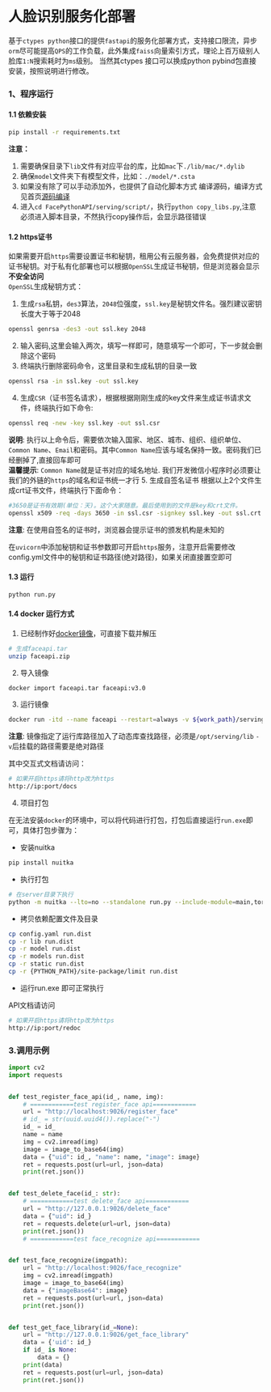 # 人脸识别服务化部署

基于`ctypes python`接口的提供`fastapi`的服务化部署方式，支持接口限流，异步`orm`尽可能提高`QPS`的工作负载，此外集成`faiss`向量索引方式，理论上百万级别人脸库`1:N`搜索耗时为`ms`级别。
当然其ctypes 接口可以换成python pybind包直接安装，按照说明进行修改。

### 1、程序运行

#### 1.1 依赖安装

```bash
pip install -r requirements.txt
```

**注意：**

1. 需要确保目录下`lib`文件有对应平台的库，比如`mac`下`./lib/mac/*.dylib`
2. 确保`model`文件夹下有模型文件，比如：`./model/*.csta`
3. 如果没有除了可以手动添加外，也提供了自动化脚本方式 编译源码，编译方式见首页[源码编译](../README_CN.md)
4. 进入`cd FacePythonAPI/serving/script/`，执行`python copy_libs.py`,注意必须进入脚本目录，不然执行copy操作后，会显示路径错误

#### 1.2 https证书
如果需要开启`https`需要设置证书和秘钥，租用公有云服务器，会免费提供对应的证书秘钥。对于私有化部署也可以根据`OpenSSL`生成证书秘钥，但是浏览器会显示**不安全访问**  
`OpenSSL`生成秘钥方式：
1. 生成`rsa`私钥，`des3`算法，`2048`位强度，`ssl.key`是秘钥文件名。强烈建议密钥长度大于等于2048
```bash
openssl genrsa -des3 -out ssl.key 2048
```
2. 输入密码,这里会输入两次，填写一样即可，随意填写一个即可，下一步就会删除这个密码
3. 终端执行删除密码命令，这里目录和生成私钥的目录一致
```bash
openssl rsa -in ssl.key -out ssl.key
```
4. 生成`CSR`（证书签名请求），根据根据刚刚生成的key文件来生成证书请求文件，终端执行如下命令:
```bash
openssl req -new -key ssl.key -out ssl.csr
```
**说明**: 执行以上命令后，需要依次输入国家、地区、城市、组织、组织单位、`Common Name`、`Email`和密码。其中`Common Name`应该与域名保持一致。密码我们已经删掉了,直接回车即可  
**温馨提示**: `Common Name`就是证书对应的域名地址. 我们开发微信小程序时必须要让我们的外链的`https`的域名和证书统一才行
5. 生成自签名证书
根据以上2个文件生成crt证书文件，终端执行下面命令：
```bash
#3650是证书有效期(单位：天)。这个大家随意。最后使用到的文件是key和crt文件。
openssl x509 -req -days 3650 -in ssl.csr -signkey ssl.key -out ssl.crt
```
**注意**: 在使用自签名的证书时，浏览器会提示证书的颁发机构是未知的

在`uvicorn`中添加秘钥和证书参数即可开启`https`服务，注意开启需要修改config.yml文件中的秘钥和证书路径(绝对路径)，如果关闭直接置空即可

#### 1.3 运行

```bash
python run.py
```

#### 1.4 docker 运行方式
1. 已经制作好[docker镜像](https://pan.baidu.com/s/1fBzjWm-WlO3DCyTy5wqwpQ?pwd=e54n)，可直接下载并解压
```bash
# 生成faceapi.tar
unzip faceapi.zip
```
2. 导入镜像
```bash
docker import faceapi.tar faceapi:v3.0
```
3. 运行镜像
```bash
docker run -itd --name faceapi --restart=always -v ${work_path}/serving:/opt/serving -w /opt/serving -p 9026:9026 faceapi:v3.0 python3 run.py
```
**注意**: 镜像指定了运行库路径加入了动态库查找路径，必须是`/opt/serving/lib` `-v`后挂载的路径需要是绝对路径

其中交互式文档请访问：

```bash
# 如果开启https请将http改为https
http://ip:port/docs
```
4. 项目打包

在无法安装`docker`的环境中，可以将代码进行打包，打包后直接运行`run.exe`即可，具体打包步骤为：

- 安装nuitka
```bash
pip install nuitka
```
- 执行打包
```bash
# 在server目录下执行
python -m nuitka --lto=no --standalone run.py --include-module=main,tortoise.backends.sqlite,tortoise.converters --include-package=sqlite3,aiosqlite
```
- 拷贝依赖配置文件及目录
```bash
cp config.yaml run.dist
cp -r lib run.dist
cp -r model run.dist
cp -r models run.dist
cp -r static run.dist
cp -r {PYTHON_PATH}/site-package/limit run.dist
```
- 运行run.exe 即可正常执行

API文档请访问
```bash
# 如果开启https请将http改为https
http://ip:port/redoc
```

### 3.调用示例

```python
import cv2
import requests


def test_register_face_api(id_, name, img):
    # ============test register_face api============
    url = "http://localhost:9026/register_face"
    # id_ = str(uuid.uuid4()).replace("-")
    id_ = id_
    name = name
    img = cv2.imread(img)
    image = image_to_base64(img)
    data = {"uid": id_, "name": name, "image": image}
    ret = requests.post(url=url, json=data)
    print(ret.json())


def test_delete_face(id_: str):
    # ============test delete_face api============
    url = "http://127.0.0.1:9026/delete_face"
    data = {"uid": id_}
    ret = requests.delete(url=url, json=data)
    print(ret.json())
    # ============test face_recognize api============


def test_face_recognize(imgpath):
    url = "http://localhost:9026/face_recognize"
    img = cv2.imread(imgpath)
    image = image_to_base64(img)
    data = {"imageBase64": image}
    ret = requests.post(url=url, json=data)
    print(ret.json())


def test_get_face_library(id_=None):
    url = "http://127.0.0.1:9026/get_face_library"
    data = {'uid': id_}
    if id_ is None:
        data = {}
    print(data)
    ret = requests.post(url=url, json=data)
    print(ret.json())
```





